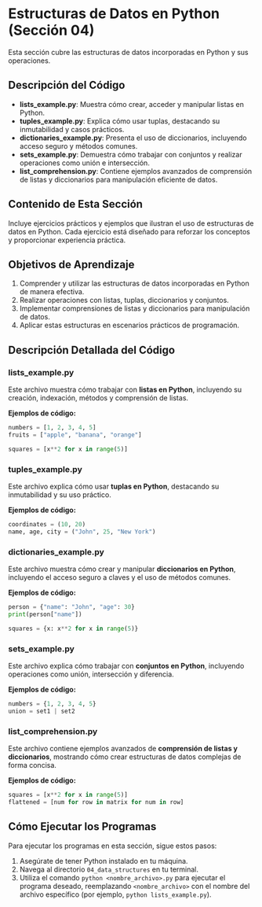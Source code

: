 # Estructuras de Datos en Python (Sección 04)

Esta sección cubre las estructuras de datos incorporadas en Python y sus operaciones.

## Descripción del Código

- **lists_example.py**: Muestra cómo crear, acceder y manipular listas en Python.
- **tuples_example.py**: Explica cómo usar tuplas, destacando su inmutabilidad y casos prácticos.
- **dictionaries_example.py**: Presenta el uso de diccionarios, incluyendo acceso seguro y métodos comunes.
- **sets_example.py**: Demuestra cómo trabajar con conjuntos y realizar operaciones como unión e intersección.
- **list_comprehension.py**: Contiene ejemplos avanzados de comprensión de listas y diccionarios para manipulación eficiente de datos.

## Contenido de Esta Sección

Incluye ejercicios prácticos y ejemplos que ilustran el uso de estructuras de datos en Python. Cada ejercicio está diseñado para reforzar los conceptos y proporcionar experiencia práctica.

## Objetivos de Aprendizaje
1. Comprender y utilizar las estructuras de datos incorporadas en Python de manera efectiva.
2. Realizar operaciones con listas, tuplas, diccionarios y conjuntos.
3. Implementar comprensiones de listas y diccionarios para manipulación de datos.
4. Aplicar estas estructuras en escenarios prácticos de programación.

## Descripción Detallada del Código

### lists_example.py
Este archivo muestra cómo trabajar con **listas en Python**, incluyendo su creación, indexación, métodos y comprensión de listas.

**Ejemplos de código:**
```python
numbers = [1, 2, 3, 4, 5]
fruits = ["apple", "banana", "orange"]
```
```python
squares = [x**2 for x in range(5)]
```

### tuples_example.py
Este archivo explica cómo usar **tuplas en Python**, destacando su inmutabilidad y su uso práctico.

**Ejemplos de código:**
```python
coordinates = (10, 20)
name, age, city = ("John", 25, "New York")
```

### dictionaries_example.py
Este archivo muestra cómo crear y manipular **diccionarios en Python**, incluyendo el acceso seguro a claves y el uso de métodos comunes.

**Ejemplos de código:**
```python
person = {"name": "John", "age": 30}
print(person["name"])
```
```python
squares = {x: x**2 for x in range(5)}
```

### sets_example.py
Este archivo explica cómo trabajar con **conjuntos en Python**, incluyendo operaciones como unión, intersección y diferencia.

**Ejemplos de código:**
```python
numbers = {1, 2, 3, 4, 5}
union = set1 | set2
```

### list_comprehension.py
Este archivo contiene ejemplos avanzados de **comprensión de listas y diccionarios**, mostrando cómo crear estructuras de datos complejas de forma concisa.

**Ejemplos de código:**
```python
squares = [x**2 for x in range(5)]
flattened = [num for row in matrix for num in row]
```

## Cómo Ejecutar los Programas

Para ejecutar los programas en esta sección, sigue estos pasos:
1. Asegúrate de tener Python instalado en tu máquina.
2. Navega al directorio `04_data_structures` en tu terminal.
3. Utiliza el comando `python <nombre_archivo>.py` para ejecutar el programa deseado, reemplazando `<nombre_archivo>` con el nombre del archivo específico (por ejemplo, `python lists_example.py`).
